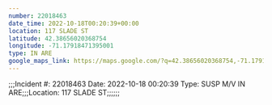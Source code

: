```yaml
---
number: 22018463
date_time: 2022-10-18T00:20:39+00:00
location: 117 SLADE ST
latitude: 42.38656020368754
longitude: -71.17918471395001
type: IN ARE
google_maps_link: https://maps.google.com/?q=42.38656020368754,-71.17918471395001
---
```


;;;Incident #: 22018463   Date: 2022-10-18 00:20:39   Type: SUSP M/V IN ARE;;;Location: 117 SLADE ST;;;;;;

